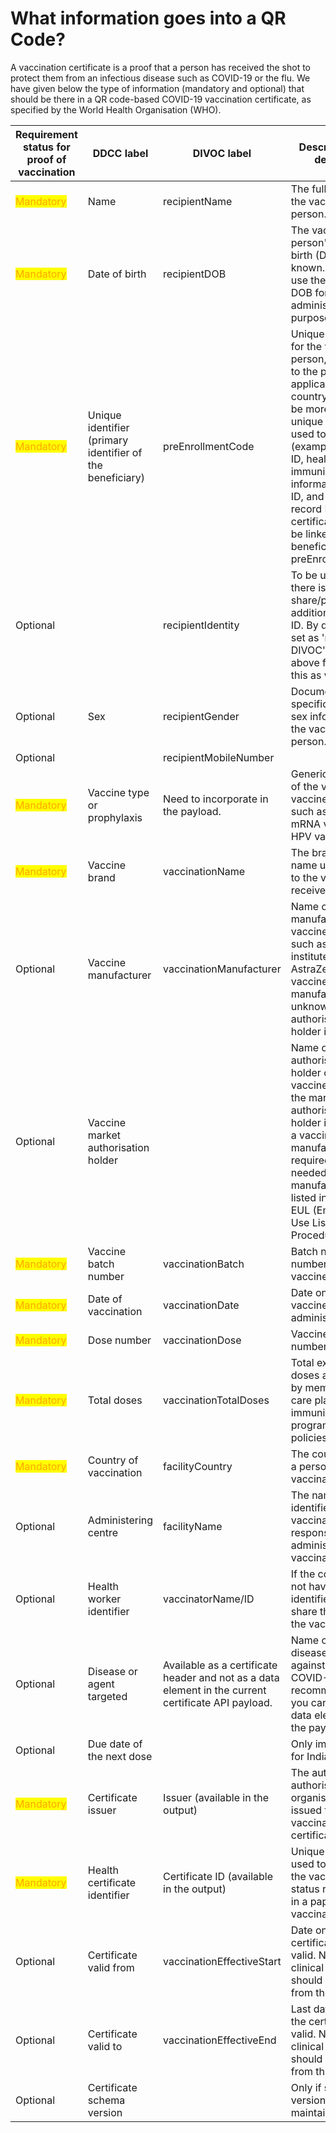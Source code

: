 # What information goes into a QR Code?

A vaccination certificate is a proof that a person has received the shot to protect them from an infectious disease such as COVID-19 or the flu. We have given below the type of information (mandatory and optional) that should be there in a QR code-based COVID-19 vaccination certificate, as specified by the World Health Organisation (WHO).

| Requirement status for proof of vaccination  | DDCC label                                                | DIVOC label                                                                                         | Description and definition                                                                                                                                                                                                                                                                                                                        | Data type/format  | Examples                                                   |
| -------------------------------------------- | --------------------------------------------------------- | --------------------------------------------------------------------------------------------------- | ------------------------------------------------------------------------------------------------------------------------------------------------------------------------------------------------------------------------------------------------------------------------------------------------------------------------------------------------- | ----------------- | ---------------------------------------------------------- |
| <mark style="color:orange;">Mandatory</mark> | Name                                                      | recipientName                                                                                       | The full name of the vaccinated person.                                                                                                                                                                                                                                                                                                           | String            | John Tom Brown                                             |
| <mark style="color:orange;">Mandatory</mark> | Date of birth                                             | recipientDOB                                                                                        | The vaccinated person's date of birth (DOB) if known. If unknown, use the assigned DOB for administrative purposes.                                                                                                                                                                                                                               | Date              | 1998-01-05                                                 |
| <mark style="color:orange;">Mandatory</mark> | Unique identifier (primary identifier of the beneficiary) | preEnrollmentCode                                                                                   | Unique identifier for the vaccinated person, according to the policies applicable in each country. There can be more than one unique identifier used to link records (example: national ID, health ID, immunisation information system ID, and medical record ID). All the certificate IDs will be linked to the beneficiary's preEnrollmentCode. | UUID              |                                                            |
| Optional                                     |                                                           | recipientIdentity                                                                                   | To be used only if there is a need to share/print an additional national ID. By default, it is set as 'null' in DIVOC's case. The above field covers this as well.                                                                                                                                                                                | Alpha number      | Driving license                                            |
| Optional                                     | Sex                                                       | recipientGender                                                                                     | Documentation of a specific instance of sex information for the vaccinated person.                                                                                                                                                                                                                                                                | Male/female/other |                                                            |
| Optional                                     |                                                           | recipientMobileNumber                                                                               |                                                                                                                                                                                                                                                                                                                                                   | Numeric           | 18767778888                                                |
| <mark style="color:orange;">Mandatory</mark> | Vaccine type or prophylaxis                               | Need to incorporate in the payload.                                                                 | Generic description of the vaccine or vaccine sub-type, such as  COVID-19 mRNA vaccine, HPV vaccine.                                                                                                                                                                                                                                              | Coding - ICD 11   |                                                            |
| <mark style="color:orange;">Mandatory</mark> | Vaccine brand                                             | vaccinationName                                                                                     | The brand or trade name used to refer to the vaccine received.                                                                                                                                                                                                                                                                                    | String            | Pfizer                                                     |
| Optional                                     | Vaccine manufacturer                                      | vaccinationManufacturer                                                                             | Name of the manufacturer of the vaccine received, such as Serum institute of India, or AstraZeneca. If the vaccine manufacturer is unknown, a market authorisation holder is needed.                                                                                                                                                              | String            | ABC company                                                |
| Optional                                     | Vaccine market authorisation holder                       |                                                                                                     | Name of the market authorisation holder of the vaccine received. If the market authorisation holder is unknown, a vaccine manufacturer is required. This is needed only if the manufacturer is not listed in the WHO EUL (Emergency Use Listing Procedure) list.                                                                                  | String            |                                                            |
| <mark style="color:orange;">Mandatory</mark> | Vaccine batch number                                      | vaccinationBatch                                                                                    | Batch number or lot number of the vaccine.                                                                                                                                                                                                                                                                                                        | String            | 4121Z104                                                   |
| <mark style="color:orange;">Mandatory</mark> | Date of vaccination                                       | vaccinationDate                                                                                     | Date on which the vaccine was administered.                                                                                                                                                                                                                                                                                                       | Date              | 2021-11-30                                                 |
| <mark style="color:orange;">Mandatory</mark> | Dose number                                               | vaccinationDose                                                                                     | Vaccine dose number.                                                                                                                                                                                                                                                                                                                              | Quantity          | 1, 2                                                       |
| <mark style="color:orange;">Mandatory</mark> | Total doses                                               | vaccinationTotalDoses                                                                               | Total expected doses as defined by member state care plan and immunisation programme policies.                                                                                                                                                                                                                                                    | Quantity          | For Pfizer and BioNTech, the total expected doses are two. |
| <mark style="color:orange;">Mandatory</mark> | Country of vaccination                                    | facilityCountry                                                                                     | The country where a person was vaccinated.                                                                                                                                                                                                                                                                                                        | Code              | JAM = Jamaica                                              |
| Optional                                     | Administering centre                                      | facilityName                                                                                        | The name or identifier of the vaccination facility responsible for administering the vaccination.                                                                                                                                                                                                                                                 | String            | Falmouth Health Centre                                     |
| Optional                                     | Health worker identifier                                  | vaccinatorName/ID                                                                                   | If the country does not have a national identifier, you can share the name of the vaccinator.                                                                                                                                                                                                                                                     | ID                | National ID of the vaccinator                              |
| Optional                                     | Disease or agent targeted                                 | Available as a certificate header and not as a data element in the current certificate API payload. | Name of the disease vaccinated against (such as COVID-19). We recommend that you can have it as a data element within the payload.                                                                                                                                                                                                                | Coding            | Certificate header: COVID-19 Vaccination Certificate.      |
| Optional                                     | Due date of the next dose                                 |                                                                                                     | Only implemented for India.                                                                                                                                                                                                                                                                                                                       | Date - YYYYMM/DD  |                                                            |
| <mark style="color:orange;">Mandatory</mark> | Certificate issuer                                        | Issuer (available in the output)                                                                    | The authority or authorised organisation that issued the vaccination certificate.                                                                                                                                                                                                                                                                 | String            | Ministry of Health & Wellness, Jamaica                     |
| <mark style="color:orange;">Mandatory</mark> | Health certificate identifier                             | Certificate ID (available in the output)                                                            | Unique identifier used to associate the vaccination status represented in a paper vaccination card.                                                                                                                                                                                                                                               | ID                | 378855845                                                  |
| Optional                                     | Certificate valid from                                    | vaccinationEffectiveStart                                                                           | Date on which the certificate became valid. No health or clinical inferences should be made from this date.                                                                                                                                                                                                                                       | Date              | 2021-11-30                                                 |
| Optional                                     | Certificate valid to                                      | vaccinationEffectiveEnd                                                                             | Last date on which the certificate is valid. No health or clinical inferences should be made from this date.                                                                                                                                                                                                                                      | Date              | 2022-11-30                                                 |
| Optional                                     | Certificate schema version                                |                                                                                                     | Only if schema versions are maintained.                                                                                                                                                                                                                                                                                                           |                   |                                                            |

